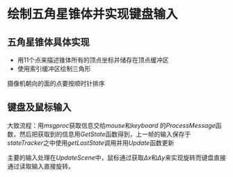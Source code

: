# 绘制五角星锥体并实现键盘输入

## 五角星锥体具体实现

- 用11个点来描述锥体所有的顶点坐标并储存在顶点缓冲区
- 使用索引缓冲区绘制三角形

摄像机朝向的面的点要按顺时针排序

## 键盘及鼠标输入

大致流程：用*msgproc*获取信息交给*mouse*和*keyboard* 的*ProcessMessage*函数，然后把获取到的信息用*GetState*函数得到，上一帧的输入保存于*stateTracker*之中使用*getLastState*调用并用*Update*函数更新

主要的输入处理在*UpdateScene*中，鼠标通过获取*Δx*和*Δy*来实现旋转而键盘直接通过读取输入直接旋转。